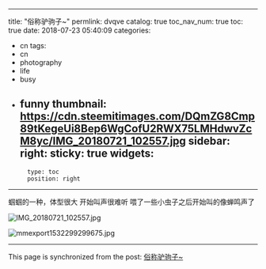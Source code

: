
---
title: "俗称驴驹子~"
permlink: dvqve
catalog: true
toc_nav_num: true
toc: true
date: 2018-07-23 05:40:09
categories:
- cn
tags:
- cn
- photography
- life
- busy
- funny
thumbnail: https://cdn.steemitimages.com/DQmZG8Cmp89tKegeUi8Bep6WgCofU2RWX75LMHdwvZcM8yc/IMG_20180721_102557.jpg
sidebar:
    right:
        sticky: true
widgets:
    -
        type: toc
        position: right
---


蝈蝈的一种，体型很大
开始叫声很难听
喂了一些小虫子之后开始叫的像蝉鸣声了

![IMG_20180721_102557.jpg](https://cdn.steemitimages.com/DQmZG8Cmp89tKegeUi8Bep6WgCofU2RWX75LMHdwvZcM8yc/IMG_20180721_102557.jpg)

![mmexport1532299299675.jpg](https://cdn.steemitimages.com/DQmSJdxS24R8Goyit7o1DMtDYLfpWJBjBbEoeTC4qNJMe6j/mmexport1532299299675.jpg)

- - -

This page is synchronized from the post: [俗称驴驹子~](https://steemit.com/@andrewma/dvqve)
